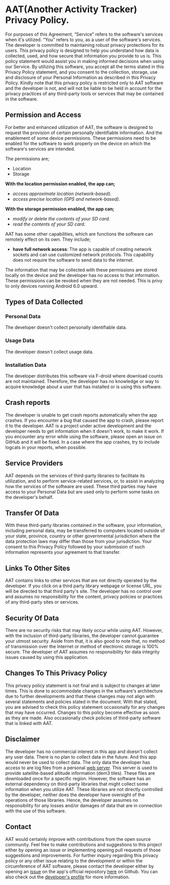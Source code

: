 # AAT(Another Activity Tracker) Privacy Policy.

For purposes of this Agreement, “Service” refers to the software's services when it's utilized. “You” refers to you, as a user of the software's services.
The developer is committed to maintaining robust privacy protections for its users. This privacy policy is designed to help you understand how data is collected, used, and how secure that information you provide to us is. This policy statement would assist you in making informed decisions when using our Service.
By utilizing this software, you accept all the terms stated in this Privacy Policy statement, and you consent to the collection, storage, use and disclosure of your Personal Information as described in this Privacy Policy. Kindly note that this privacy policy is restricted only to AAT software and the developer is not, and will not be liable to be held in account for the privacy practices of any third-party tools or services that may be contained in the software.

## Permission and Access

For better and enhanced utilization of AAT, the software is designed to request the provision of certain personally identifiable information. And the enablement of some device permissions. These permissions need to be enabled for the software to work properly on the device on which the software's services are intended.

The permissions are;

- Location
- Storage

**With the location permission enabled, the app can;**

- *access approximate location (network-based).*
- *access precise location (GPS and network-based).*

**With the storage permission enabled, the app can;**

- *modify or delete the contents of your SD card.*
- *read the contents of your SD card.* 


AAT has some other capabilities, which are functions the software can remotely effect on its own. They include; 

- **have full network access**: The app is capable of creating network sockets and can use customized network protocols. This capability does not require the software to send data to the internet.

The information that may be collected with these permissions are stored locally on the device and the developer has no access to that information. These permissions can be revoked when they are not needed. This is privy to only devices running Android 6.0 upward.

## Types of Data Collected

### Personal Data
The developer doesn't collect personally identifiable data. 

### Usage Data
The developer doesn't collect usage data.

### Installation Data
The developer distributes this software via F-droid where download counts are not maintained. Therefore, the developer has no knowledge or way to acquire knowledge about a user that has installed or is using this software. 

## Crash reports

The developer is unable to get crash reports automatically when the app crashes. If you encounter a bug that caused the app to crash, please report it to the developer.
AAT is a project under active development and the developer needs to get information when it doesn't work, to make it work. If you encounter any error while using the software, please open an issue on GitHub and it will be fixed. In a case where the app crashes, try to include logcats in your reports, when possible.

## Service Providers

AAT depends on the services of third-party libraries to facilitate its utilization, and to perform service-related services, or, to assist in analyzing how the services of the software are used. These third parties may have access to your Personal Data but are used only to perform some tasks on the developer's behalf. 

## Transfer Of Data

With these third-party libraries contained in the software, your information, including personal data, may be transferred to computers located outside of your state, province, country or other governmental jurisdiction where the data protection laws may differ than those from your jurisdiction. Your consent to this Privacy Policy followed by your submission of such information represents your agreement to that transfer.

## Links To Other Sites

AAT contains links to other services that are not directly operated by the developer. If you click on a third party library webpage or license URL, you will be directed to that third party's site. The developer has no control over and assumes no responsibility for the content, privacy policies or practices of any third-party sites or services.


## Security Of Data

There are no security risks that may likely occur while using AAT. However, with the inclusion of third-party libraries, the developer cannot guarantee your utmost security. Aside from that, it is also good to note that, no method of transmission over the Internet or method of electronic storage is 100% secure. The developer of AAT assumes no responsibility for data integrity issues caused by using this application.

## Changes To This Privacy Policy

This privacy policy statement is not final and is subject to changes at later times. This is done to accommodate changes in the software's architecture due to further developments and that these changes may not align with several statements and policies stated in the document. With that stated, you are advised to check this policy statement occasionally for any changes that may have occurred. Changes to this policy become effective as soon as they are made. Also occasionally check policies of third-party software that is linked with AAT.

## Disclaimer   

The developer has no commercial interest in this app and doesn't collect any user data. There is no plan to collect data in the future. And this app would never be used to collect data. The only data the developer has access to are log files from a personal [web server](https://bailu.ch). This server is used to provide satellite-based altitude information (dem3 tiles). These files are downloaded once for a specific region. However, the software has an external dependency on third-party libraries that might collect some information when you utilize AAT. These libraries are not directly controlled by the developer, neither does the developer have oversight of the operations of those libraries. Hence, the developer assumes no responsibility for any losses and/or damages of data that are in connection with the use of this software. 

## Contact 

AAT would certainly improve with contributions from the open source community. Feel free to make contributions and suggestions to this project either by opening an issue or implementing opening pull requests of those suggestions and improvements. For further inquiry regarding this privacy policy or any other issue relating to the development or within the circumference of AAT software, please contact the developer either by opening an [issue](https://github.com/bailuk/AAT/issues/new) on the app's official repository [here](https://github.com/bailuk/AAT) on Github. You can also check out the [developer's profile](https://github.com/bailuk) for more information.



